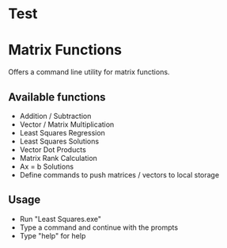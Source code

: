 # Test
# Matrix Functions
Offers a command line utility for matrix functions.
## Available functions
- Addition / Subtraction
- Vector / Matrix Multiplication
- Least Squares Regression 
- Least Squares Solutions
- Vector Dot Products
- Matrix Rank Calculation
- Ax = b Solutions
- Define commands to push matrices / vectors to local storage
## Usage
- Run "Least Squares.exe"
- Type a command and continue with the prompts
- Type "help" for help 